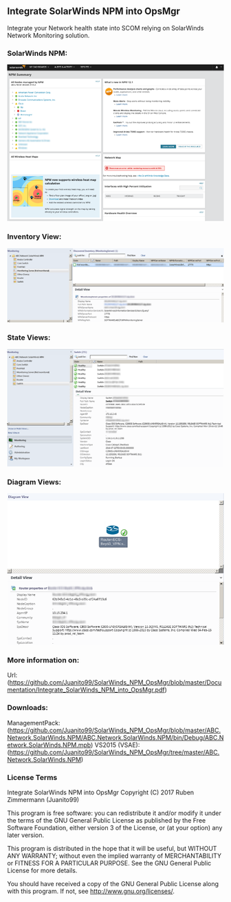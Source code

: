 ## Integrate SolarWinds NPM into OpsMgr
Integrate your Network health state into SCOM relying on SolarWinds Network Monitoring solution.

### SolarWinds NPM:
![Solar_NPM](https://raw.githubusercontent.com/Juanito99/SolarWinds_NPM_OpsMgr/master/PicturesForGitWebSite/SolarWinds-NPM.png)

### Inventory View:
![Solar_Inventory](https://raw.githubusercontent.com/Juanito99/SolarWinds_NPM_OpsMgr/master/PicturesForGitWebSite/SolarOpsMgr_InvView.png)

### State Views:
![Solar_State](https://raw.githubusercontent.com/Juanito99/SolarWinds_NPM_OpsMgr/master/PicturesForGitWebSite/SolarOpsMgr_StateView.png)

### Diagram Views:
![Solar_Diagram](https://raw.githubusercontent.com/Juanito99/SolarWinds_NPM_OpsMgr/master/PicturesForGitWebSite/SolarOpsMgr_DiagramView.png)


### More information on:
Url: (https://github.com/Juanito99/SolarWinds_NPM_OpsMgr/blob/master/Documentation/Integrate_SolarWinds_NPM_into_OpsMgr.pdf)


### Downloads:
ManagementPack: (https://github.com/Juanito99/SolarWinds_NPM_OpsMgr/blob/master/ABC.Network.SolarWinds.NPM/ABC.Network.SolarWinds.NPM/bin/Debug/ABC.Network.SolarWinds.NPM.mpb) 
VS2015 (VSAE): (https://github.com/Juanito99/SolarWinds_NPM_OpsMgr/tree/master/ABC.Network.SolarWinds.NPM)


### License Terms

Integrate SolarWinds NPM into OpsMgr
Copyright (C) 2017 Ruben Zimmermann (Juanito99)

This program is free software: you can redistribute it and/or modify
it under the terms of the GNU General Public License as published by
the Free Software Foundation, either version 3 of the License, or
(at your option) any later version.

This program is distributed in the hope that it will be useful,
but WITHOUT ANY WARRANTY; without even the implied warranty of
MERCHANTABILITY or FITNESS FOR A PARTICULAR PURPOSE.  See the
GNU General Public License for more details.

You should have received a copy of the GNU General Public License
along with this program.  If not, see <http://www.gnu.org/licenses/>.
